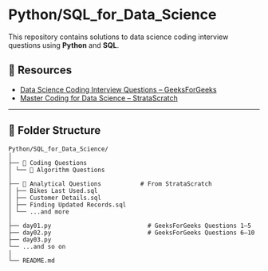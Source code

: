 # Python/SQL_for_Data_Science

This repository contains solutions to data science coding interview questions using **Python** and **SQL**.

## 🔗 Resources

- [Data Science Coding Interview Questions – GeeksForGeeks](https://www.geeksforgeeks.org/data-science-coding-interview-questions/)
- [Master Coding for Data Science – StrataScratch](https://www.stratascratch.com/)

---

## 📁 Folder Structure

```
Python/SQL_for_Data_Science/
│
├── 📁 Coding Questions
│ └── 📁 Algorithm Questions
│
├── 📁 Analytical Questions           # From StrataScratch
│ ├── Bikes Last Used.sql
│ ├── Customer Details.sql
│ ├── Finding Updated Records.sql
│ └── ...and more
│
├── day01.py                           # GeeksForGeeks Questions 1–5
├── day02.py                           # GeeksForGeeks Questions 6–10
├── day03.py
└── ...and so on
│
└── README.md
```
